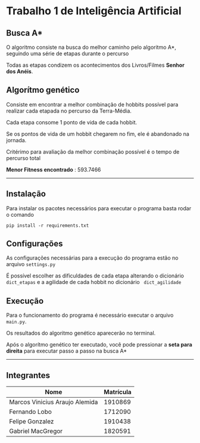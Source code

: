 # Trabalho 1 de Inteligência Artificial

## **Busca A***

O algoritmo consiste na busca do melhor caminho pelo algoritmo A*, seguindo uma série de etapas durante o percurso

Todas as etapas condizem os acontecimentos dos Livros/Filmes **Senhor dos Anéis**.


## **Algorítmo genético**

Consiste em encontrar a melhor combinação de hobbits possível para realizar cada etapada no percurso da Terra-Média.

Cada etapa consome 1 ponto de vida de cada hobbit.

Se os pontos de vida de um hobbit chegarem no fim, ele é abandonado na jornada.

Critérimo para avaliação da melhor combinação possível é o tempo de percurso total

**Menor Fitness encontrado** : 593.7466


----------------------------------
## **Instalação**

Para instalar os pacotes necessários para executar o programa basta rodar o comando

```
pip install -r requirements.txt
```

## **Configurações**

As configurações necessárias para a execução do programa estão no arquivo ```settings.py```

É possível escolher as dificuldades de cada etapa alterando o dicionário ```dict_etapas``` e a agilidade de cada hobbit no dicionário ``` dict_agilidade```


## **Execução** 

Para o funcionamento do programa é necessário executar o arquivo ```main.py```.

Os resultados do algoritmo genético aparecerão no terminal.

Após o algorítmo genético ter executado, você pode pressionar a **seta para direita** para executar passo a passo na busca A*

-------------------------------------------
## **Integrantes**

| Nome      | Matrícula |
| ----------- | ----------- |
| Marcos Vinicius Araujo Alemida      | 1910869       |
| Fernando Lobo   | 1712090        |
| Felipe Gonzalez   | 1910438        |
| Gabriel MacGregor   | 1820591        |


